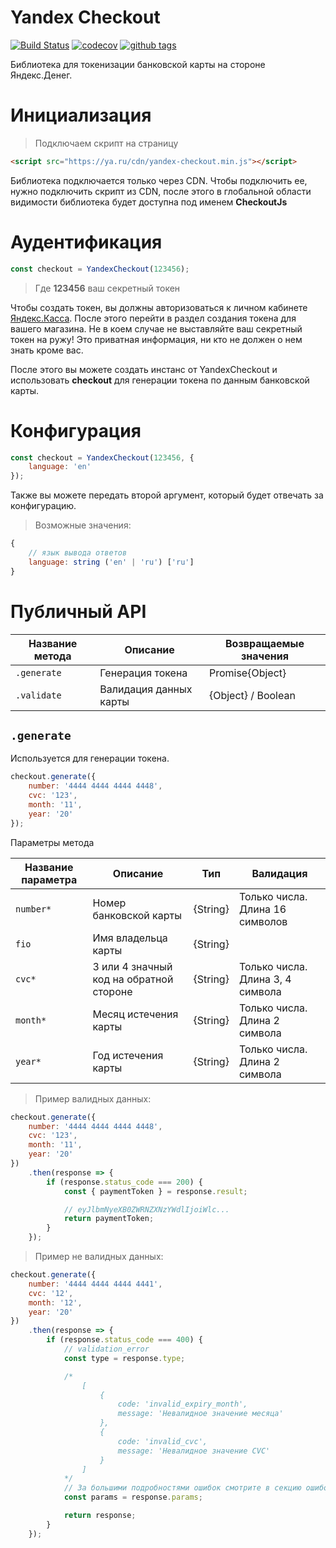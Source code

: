 # Yandex Checkout
[![Build Status](https://travis-ci.com/MadMed677/checkout-js.svg?token=JGyqoPse941Gzbw8Wg9k&branch=master)](https://travis-ci.com/MadMed677/checkout-js) [![codecov](https://codecov.io/gh/MadMed677/checkout-js/branch/master/graph/badge.svg?token=kREGja9bnJ)](https://codecov.io/gh/MadMed677/checkout-js) [![github tags](https://img.shields.io/github/tag/MadMed677/checkout-js.svg?style=flat-square)](https://github.com/MadMed677/checkout-js/tags)

Библиотека для токенизации банковской карты на стороне Яндекс.Денег.



# Инициализация

> Подключаем скрипт на страницу

```html
<script src="https://ya.ru/cdn/yandex-checkout.min.js"></script>
```

Библиотека подключается только через CDN.
Чтобы подключить ее, нужно подключить скрипт из CDN, после этого в глобальной области видимости библиотека будет доступна
под именем **CheckoutJs**



# Аудентификация

```js
const checkout = YandexCheckout(123456);
```

> Где **123456** ваш секретный токен

Чтобы создать токен, вы должны авторизоваться к личном кабинете [Яндекс.Касса](https://ya.ru). После этого перейти в раздел
создания токена для вашего магазина. Не в коем случае не выставляйте ваш секретный токен на ружу! Это приватная информация, ни кто
не должен о нем знать кроме вас.

После этого вы можете создать инстанс от YandexCheckout и использовать **checkout** для генерации токена по данным банковской карты.



# Конфигурация

```js
const checkout = YandexCheckout(123456, {
    language: 'en'
});
```

Также вы можете передать второй аргумент, который будет отвечать за конфигурацию.

> Возможные значения:

```js
{
    // язык вывода ответов
    language: string ('en' | 'ru') ['ru']
}
```

# Публичный API

| Название метода | Описание               | Возвращаемые значения |
| --------------- | ---------------------- | --------------------- |
| `.generate`     | Генерация токена       | Promise{Object}       |
| `.validate`     | Валидация данных карты | {Object} / Boolean    |

## `.generate`

Используется для генерации токена.

```js
checkout.generate({
    number: '4444 4444 4444 4448',
    cvc: '123',
    month: '11',
    year: '20'
});
```

Параметры метода

| Название параметра  | Описание                                 | Тип      | Валидация                        |
| ------------------- | ---------------------------------------- | -------- | -------------------------------- |
| `number*`           | Номер банковской карты                   | {String} | Только числа. Длина 16 символов  |
| `fio`               | Имя владельца карты                      | {String} |                                  |
| `cvc*`              | 3 или 4 значный код на обратной стороне  | {String} | Только числа. Длина 3, 4 символа |
| `month*`            | Месяц истечения карты                    | {String} | Только числа. Длина 2 символа    |
| `year*`             | Год истечения карты                      | {String} | Только числа. Длина 2 символа    |


> Пример валидных данных:

```js
checkout.generate({
    number: '4444 4444 4444 4448',
    cvc: '123',
    month: '11',
    year: '20'
})
    .then(response => {
        if (response.status_code === 200) {
            const { paymentToken } = response.result;

            // eyJlbmNyeXB0ZWRNZXNzYWdlIjoiWlc...
            return paymentToken;
        }
    });
```

> Пример не валидных данных:

```js
checkout.generate({
    number: '4444 4444 4444 4441',
    cvc: '12',
    month: '12',
    year: '20'
})
    .then(response => {
        if (response.status_code === 400) {
            // validation_error
            const type = response.type;

            /*
                [
                    {
                        code: 'invalid_expiry_month',
                        message: 'Невалидное значение месяца'
                    },
                    {
                        code: 'invalid_cvc',
                        message: 'Невалидное значение CVC'
                    }
                ]
            */
            // За большими подробностями ошибок смотрите в секцию ошибок
            const params = response.params;

            return response;
        }
    });
```
